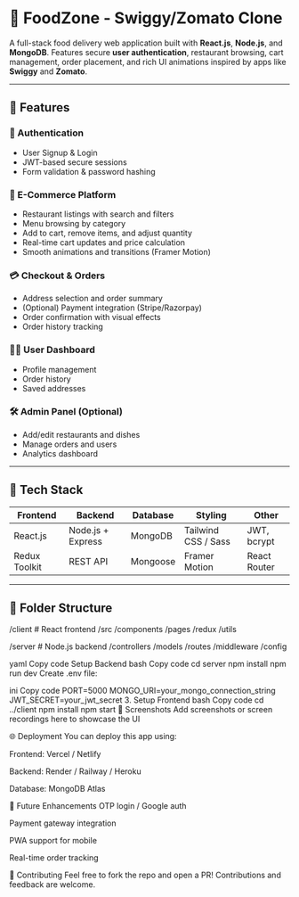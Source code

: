 # 🍔 FoodZone - Swiggy/Zomato Clone

A full-stack food delivery web application built with **React.js**, **Node.js**, and **MongoDB**. Features secure **user authentication**, restaurant browsing, cart management, order placement, and rich UI animations inspired by apps like **Swiggy** and **Zomato**.

---

## 🚀 Features

### 🔐 Authentication
- User Signup & Login
- JWT-based secure sessions
- Form validation & password hashing

### 🏪 E-Commerce Platform
- Restaurant listings with search and filters
- Menu browsing by category
- Add to cart, remove items, and adjust quantity
- Real-time cart updates and price calculation
- Smooth animations and transitions (Framer Motion)

### 💳 Checkout & Orders
- Address selection and order summary
- (Optional) Payment integration (Stripe/Razorpay)
- Order confirmation with visual effects
- Order history tracking

### 🧑‍💼 User Dashboard
- Profile management
- Order history
- Saved addresses

### 🛠️ Admin Panel (Optional)
- Add/edit restaurants and dishes
- Manage orders and users
- Analytics dashboard

---

## 🧰 Tech Stack

| Frontend       | Backend         | Database    | Styling           | Other             |
|----------------|------------------|-------------|-------------------|-------------------|
| React.js       | Node.js + Express | MongoDB     | Tailwind CSS / Sass | JWT, bcrypt       |
| Redux Toolkit  | REST API         | Mongoose    | Framer Motion      | React Router      |

---

## 📁 Folder Structure

/client # React frontend
/src
/components
/pages
/redux
/utils

/server # Node.js backend
/controllers
/models
/routes
/middleware
/config

yaml
Copy code
Setup Backend
bash
Copy code
cd server
npm install
npm run dev
Create .env file:

ini
Copy code
PORT=5000
MONGO_URI=your_mongo_connection_string
JWT_SECRET=your_jwt_secret
3. Setup Frontend
bash
Copy code
cd ../client
npm install
npm start
📸 Screenshots
Add screenshots or screen recordings here to showcase the UI

🌐 Deployment
You can deploy this app using:

Frontend: Vercel / Netlify

Backend: Render / Railway / Heroku

Database: MongoDB Atlas

🧠 Future Enhancements
OTP login / Google auth

Payment gateway integration

PWA support for mobile

Real-time order tracking

🤝 Contributing
Feel free to fork the repo and open a PR! Contributions and feedback are welcome.
